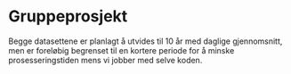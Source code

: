 # Gruppeprosjekt

Begge datasettene er planlagt å utvides til 10 år med daglige gjennomsnitt, men er foreløbig begrenset til en kortere periode for å minske prosesseringstiden mens vi jobber med selve koden. 